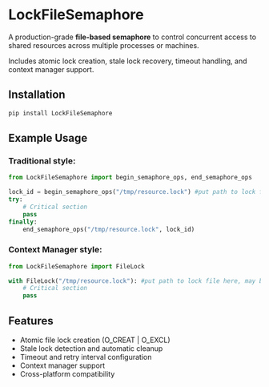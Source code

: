 # LockFileSemaphore

A production-grade **file-based semaphore** to control concurrent access to shared resources across multiple processes or machines.

Includes atomic lock creation, stale lock recovery, timeout handling, and context manager support.

## Installation

```bash
pip install LockFileSemaphore
```

## Example Usage

### Traditional style:

```python
from LockFileSemaphore import begin_semaphore_ops, end_semaphore_ops

lock_id = begin_semaphore_ops("/tmp/resource.lock") #put path to lock file here , may be arbitrary
try:
    # Critical section
    pass
finally:
    end_semaphore_ops("/tmp/resource.lock", lock_id)
```

### Context Manager style:

```python
from LockFileSemaphore import FileLock

with FileLock("/tmp/resource.lock"): #put path to lock file here, may be arbitrary
    # Critical section
    pass
```

## Features

- Atomic file lock creation (O_CREAT | O_EXCL)
- Stale lock detection and automatic cleanup
- Timeout and retry interval configuration
- Context manager support
- Cross-platform compatibility
